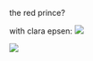 the red prince?

with clara epsen:
![](https://i.imgur.com/pJd97Wo.jpeg)

![](https://i.imgur.com/rzpKm4A.jpeg)

